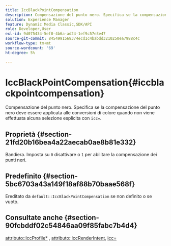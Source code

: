 ```yaml
---
title: IccBlackPointCompensation
description: Compensazione del punto nero. Specifica se la compensazione del punto nero deve essere applicata alle conversioni di colore quando non viene effettuata alcuna selezione esplicita con icc=.
solution: Experience Manager
feature: Dynamic Media Classic,SDK/API
role: Developer,User
exl-id: 9d075434-5ef0-4b6a-ad24-1ef9c57e3e47
source-git-commit: 8454991568374ecd1c4babdd3210250ea7988c4c
workflow-type: tm+mt
source-wordcount: '69'
ht-degree: 5%

---
```


# IccBlackPointCompensation{#iccblackpointcompensation}

Compensazione del punto nero. Specifica se la compensazione del punto nero deve essere applicata alle conversioni di colore quando non viene effettuata alcuna selezione esplicita con `icc=`.

## Proprietà {#section-21fd20b16bea4a22aecab0ae8b81e332}

Bandiera. Imposta su `0` disattivare o `1` per abilitare la compensazione dei punti neri.

## Predefinito {#section-5bc6703a43a149f18af88b70baae568f}

Ereditato da `default::IccBlackPointCompensation` se non definito o se vuoto.

## Consultate anche {#section-90fcbddf02c54846aa09f85fabc7b4d4}

[attributo::IccProfile*](../../../../../ir-api/material-cat/image-rendering-api-ref/c-ir-material-catalog/c-ir-attributes-reference/r-ir-iccprofilergb.md#reference-cdaad25b155646ffa382d722fd324b30) , [attributo::IccRenderIntent](../../../../../ir-api/material-cat/image-rendering-api-ref/c-ir-material-catalog/c-ir-attributes-reference/r-ir-iccrenderintent.md#reference-3b80b7a4c25545a593c5076f318b5c40), [icc=](../../../../../ir-api/http-protocol/image-rendering-api-ref/c-ir-http-protocol-ref/c-ir-http-protocol-command-reference/r-ir-icc.md#reference-86a2fff3cef24982ad2063d977a16e06)
